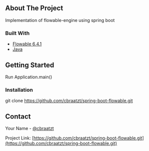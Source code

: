 <!-- ABOUT THE PROJECT -->
## About The Project

Implementation of flowable-engine using spring boot

### Built With

* [Flowable 6.4.1](https://blog.flowable.org/2019/01/14/flowable-6-4-1-release/)
* [Java](https://www.java.com/es/)


<!-- GETTING STARTED -->
## Getting Started

Run Application.main()


### Installation

git clone https://github.com/cbraatzt/spring-boot-flowable.git


<!-- CONTACT -->
## Contact

Your Name - [@cbraatzt](https://github.com/cbraatzt)

Project Link: [https://github.com/cbraatzt/spring-boot-flowable.git](https://github.com/cbraatzt/spring-boot-flowable.git)